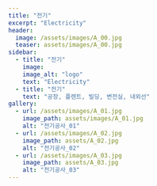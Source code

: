```yaml
---
title: "전기"
excerpt: "Electricity"
header:
  image: /assets/images/A_00.jpg
  teaser: assets/images/A_00.jpg
sidebar:
  - title: "전기"
    image: 
    image_alt: "logo"
    text: "Electricity"
  - title: "전기"
    text: "공장, 플렌트, 빌딩, 변전실, 내외선"
gallery:
  - url: /assets/images/A_01.jpg
    image_path: assets/images/A_01.jpg
    alt: "전기공사_01"
  - url: /assets/images/A_02.jpg
    image_path: assets/A_02.jpg
    alt: "전기공사_02"
  - url: /assets/images/A_03.jpg
    image_path: assets/A_03.jpg
    alt: "전기공사_03"
---
```


